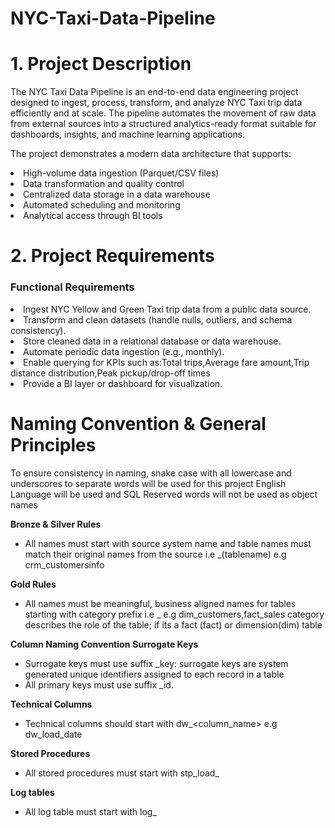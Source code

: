 # NYC-Taxi-Data-Pipeline
<h1>1.  Project Description</h1> 
The NYC Taxi Data Pipeline is an end-to-end data engineering project designed to ingest, process, transform, and analyze NYC Taxi trip data efficiently and at scale.
The pipeline automates the movement of raw data from external sources into a structured analytics-ready format suitable for dashboards, insights, and machine learning applications.

The project demonstrates a modern data architecture that supports:
<li>High-volume data ingestion (Parquet/CSV files)</li>
<li>Data transformation and quality control</li>
<li>Centralized data storage in a data warehouse</li>
<li>Automated scheduling and monitoring</li>
<li>Analytical access through BI tools</li>

<h1>2.  Project Requirements</h1> 
<h3>Functional Requirements</h3>
<li>Ingest NYC Yellow and Green Taxi trip data from a public data source.</li>
<li>Transform and clean datasets (handle nulls, outliers, and schema consistency).</li>
<li>Store cleaned data in a relational database or data warehouse.</li>
<li>Automate periodic data ingestion (e.g., monthly).</li>
<li>Enable querying for KPIs such as:Total trips,Average fare amount,Trip distance distribution,Peak pickup/drop-off times</li>
<li>Provide a BI layer or dashboard for visualization.</li>

<h1>Naming Convention & General Principles</h1>
To ensure consistency in naming, snake case with all lowercase and underscores to separate words will be used for this project
English Language will be used and SQL Reserved words will not be used as object names

**Bronze & Silver Rules**
- All names must start with source system name and table names must match their original names from the source i.e _(tablename) e.g crm_customersinfo

**Gold Rules**
- All names must be meaningful, business aligned names for tables starting with category prefix i.e _ e.g dim_customers,fact_sales
category describes the role of the table; if its a fact (fact) or dimension(dim) table

**Column Naming Convention**
**Surrogate Keys**
- Surrogate keys must use suffix _key: surrogate keys are system generated unique identifiers assigned to each record in a table
- All primary keys must use suffix _id.
  
**Technical Columns**
- Technical columns should start with dw_<column_name> e.g dw_load_date
  
**Stored Procedures**
- All stored procedures must start with stp_load_

**Log tables**
- All log table must start with log_
